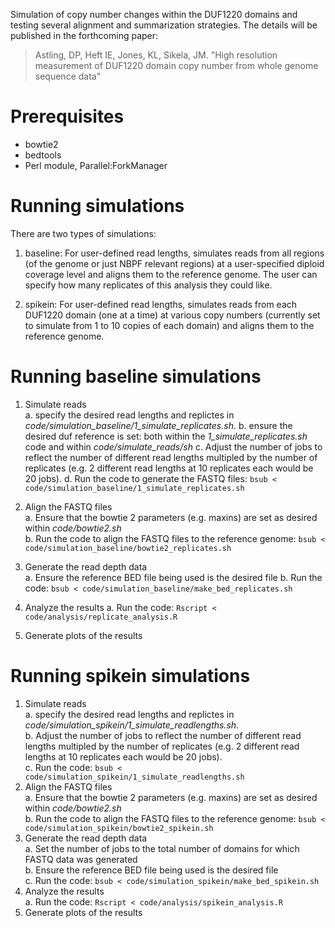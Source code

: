 
Simulation of copy number changes within the DUF1220 domains and testing several alignment and summarization strategies. The details will be published in the
forthcoming paper:

> Astling, DP, Heft IE, Jones, KL, Sikela, JM. "High resolution measurement of
> DUF1220 domain copy number from whole genome sequence data"

# Prerequisites
- bowtie2
- bedtools
- Perl module, Parallel:ForkManager

# Running simulations
There are two types of simulations:  
1. baseline: For user-defined read lengths, simulates reads from all regions (of the genome or just NBPF relevant regions) at a user-specified diploid coverage level and aligns them to the reference genome. The user can specify how many replicates of this analysis they could like.

2. spikein: For user-defined read lengths, simulates reads from each DUF1220 domain (one at a time) at various copy numbers (currently set to simulate from 1 to 10 copies of each domain) and aligns them to the reference genome.

# Running baseline simulations
1. Simulate reads   
  a. specify the desired read lengths and replictes in *code/simulation_baseline/1_simulate_replicates.sh*.
  b. ensure the desired duf reference is set: both within the *1_simulate_replicates.sh* code and within *code/simulate_reads/sh*
  c. Adjust the number of jobs to reflect the number of different read lengths multipled by the number of replicates (e.g. 2 different read lengths at 10 replicates each would be 20 jobs).
  d. Run the code to generate the FASTQ files: ```bsub < code/simulation_baseline/1_simulate_replicates.sh```   

2. Align the FASTQ files  
  a. Ensure that the bowtie 2 parameters (e.g. maxins) are set as desired within _code/bowtie2.sh_  
  b. Run the code to align the FASTQ files to the reference genome: ```bsub < code/simulation_baseline/bowtie2_replicates.sh```  
 
4. Generate the read depth data  
  a. Ensure the reference BED file being used is the desired file
  b. Run the code: ```bsub < code/simulation_baseline/make_bed_replicates.sh```  

5. Analyze the results
  a. Run the code: ```Rscript < code/analysis/replicate_analysis.R```

6. Generate plots of the results

# Running spikein simulations
1. Simulate reads  
  a.  specify the desired read lengths and replictes in *code/simulation_spikein/1_simulate_readlengths.sh*.  
  b.  Adjust the number of jobs to reflect the number of different read lengths multipled by the number of replicates (e.g. 2 different read lengths at 10 replicates each would be 20 jobs).    
  c.  Run the code: ```bsub < code/simulation_spikein/1_simulate_readlengths.sh```  
2. Align the FASTQ files  
  a. Ensure that the bowtie 2 parameters (e.g. maxins) are set as desired within _code/bowtie2.sh_    
  b. Run the code to align the FASTQ files to the reference genome: ```bsub < code/simulation_spikein/bowtie2_spikein.sh```    
3. Generate the read depth data  
  a. Set the number of jobs to the total number of domains for which FASTQ data was generated  
  b. Ensure the reference BED file being used is the desired file  
  c. Run the code: ```bsub < code/simulation_spikein/make_bed_spikein.sh```  
4. Analyze the results  
  a. Run the code: ```Rscript < code/analysis/spikein_analysis.R```  
5. Generate plots of the results  
  

  
